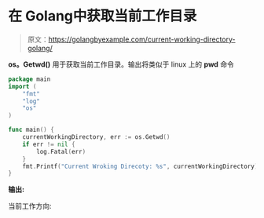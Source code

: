 # 在 Golang中获取当前工作目录

> 原文：<https://golangbyexample.com/current-working-directory-golang/>

**os。Getwd()** 用于获取当前工作目录。输出将类似于 linux 上的 **pwd** 命令

```go
package main
import (
    "fmt"
    "log"
    "os"
)

func main() {
    currentWorkingDirectory, err := os.Getwd()
    if err != nil {
        log.Fatal(err)
    }
    fmt.Printf("Current Wroking Direcoty: %s", currentWorkingDirectory)
}
```

**输出:**

当前工作方向: